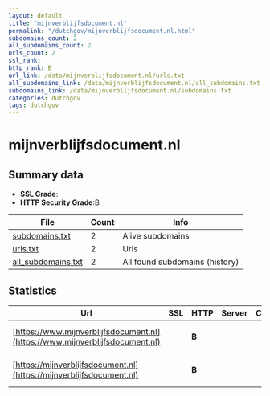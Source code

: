 ```yaml
---
layout: default
title: "mijnverblijfsdocument.nl"
permalink: "/dutchgov/mijnverblijfsdocument.nl.html"
subdomains_count: 2
all_subdomains_count: 2
urls_count: 2
ssl_rank: 
http_rank: B
url_link: /data/mijnverblijfsdocument.nl/urls.txt
all_subdomains_link: /data/mijnverblijfsdocument.nl/all_subdomains.txt
subdomains_link: /data/mijnverblijfsdocument.nl/subdomains.txt
categories: dutchgov
tags: dutchgov
---
```



# mijnverblijfsdocument.nl
## Summary data


 - **SSL Grade**:
 - **HTTP Security Grade**:B


| File       | Count | Info |
|------------|-------|------|
|[subdomains.txt](/DutchGovScope/data/mijnverblijfsdocument.nl/subdomains.txt)|2|Alive subdomains|
|[urls.txt](/DutchGovScope/data/mijnverblijfsdocument.nl/urls.txt)|2|Urls|
|[all_subdomains.txt](/DutchGovScope/data/mijnverblijfsdocument.nl/all_subdomains.txt)|2|All found subdomains (history)|


## Statistics


| Url | SSL | HTTP | Server | Cookie | HSTS | CORS | CTO | CSP | XFO | XXP | RP |FP| Tech |Title |
|--------|-------|-------|------|------|------|------|------|------|------|------|------|------|------|------|
|[https://www.mijnverblijfsdocument.nl](https://www.mijnverblijfsdocument.nl)| | **B**|| |:white_check_mark: | | | | | | :white_check_mark: | |Bloomreach Bootstrap HSTS|My Residence Doc...|
|[https://mijnverblijfsdocument.nl](https://mijnverblijfsdocument.nl)| | **B**|| |:white_check_mark: | | | | | | :white_check_mark: | |Bloomreach Bootstrap HSTS|My Residence Doc...|

